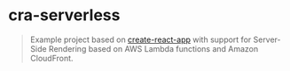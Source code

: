 # cra-serverless

> Example project based on [create-react-app][cra] with support for Server-Side Rendering based on AWS Lambda functions and Amazon CloudFront. 

[cra]: https://create-react-app.dev/